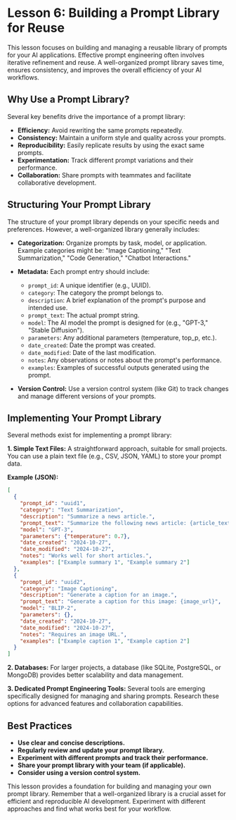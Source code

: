 # Lesson 6: Building a Prompt Library for Reuse

This lesson focuses on building and managing a reusable library of prompts for your AI applications.  Effective prompt engineering often involves iterative refinement and reuse.  A well-organized prompt library saves time, ensures consistency, and improves the overall efficiency of your AI workflows.

## Why Use a Prompt Library?

Several key benefits drive the importance of a prompt library:

* **Efficiency:** Avoid rewriting the same prompts repeatedly.
* **Consistency:** Maintain a uniform style and quality across your prompts.
* **Reproducibility:** Easily replicate results by using the exact same prompts.
* **Experimentation:** Track different prompt variations and their performance.
* **Collaboration:** Share prompts with teammates and facilitate collaborative development.


## Structuring Your Prompt Library

The structure of your prompt library depends on your specific needs and preferences.  However, a well-organized library generally includes:

* **Categorization:** Organize prompts by task, model, or application.  Example categories might be: "Image Captioning," "Text Summarization," "Code Generation,"  "Chatbot Interactions."

* **Metadata:**  Each prompt entry should include:
    * `prompt_id`: A unique identifier (e.g., UUID).
    * `category`: The category the prompt belongs to.
    * `description`: A brief explanation of the prompt's purpose and intended use.
    * `prompt_text`: The actual prompt string.
    * `model`: The AI model the prompt is designed for (e.g., "GPT-3," "Stable Diffusion").
    * `parameters`:  Any additional parameters (temperature, top_p, etc.).
    * `date_created`: Date the prompt was created.
    * `date_modified`: Date of the last modification.
    * `notes`: Any observations or notes about the prompt's performance.
    * `examples`: Examples of successful outputs generated using the prompt.


* **Version Control:**  Use a version control system (like Git) to track changes and manage different versions of your prompts.

## Implementing Your Prompt Library

Several methods exist for implementing a prompt library:

**1. Simple Text Files:** A straightforward approach, suitable for small projects. You can use a plain text file (e.g., CSV, JSON, YAML) to store your prompt data.


**Example (JSON):**

```json
[
  {
    "prompt_id": "uuid1",
    "category": "Text Summarization",
    "description": "Summarize a news article.",
    "prompt_text": "Summarize the following news article: {article_text}",
    "model": "GPT-3",
    "parameters": {"temperature": 0.7},
    "date_created": "2024-10-27",
    "date_modified": "2024-10-27",
    "notes": "Works well for short articles.",
    "examples": ["Example summary 1", "Example summary 2"]
  },
  {
    "prompt_id": "uuid2",
    "category": "Image Captioning",
    "description": "Generate a caption for an image.",
    "prompt_text": "Generate a caption for this image: {image_url}",
    "model": "BLIP-2",
    "parameters": {},
    "date_created": "2024-10-27",
    "date_modified": "2024-10-27",
    "notes": "Requires an image URL.",
    "examples": ["Example caption 1", "Example caption 2"]
  }
]
```

**2. Databases:** For larger projects, a database (like SQLite, PostgreSQL, or MongoDB) provides better scalability and data management.

**3. Dedicated Prompt Engineering Tools:** Several tools are emerging specifically designed for managing and sharing prompts.  Research these options for advanced features and collaboration capabilities.


## Best Practices

* **Use clear and concise descriptions.**
* **Regularly review and update your prompt library.**
* **Experiment with different prompts and track their performance.**
* **Share your prompt library with your team (if applicable).**
* **Consider using a version control system.**


This lesson provides a foundation for building and managing your own prompt library.  Remember that a well-organized library is a crucial asset for efficient and reproducible AI development.  Experiment with different approaches and find what works best for your workflow.
